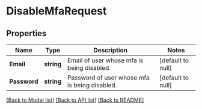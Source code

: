 # DisableMfaRequest

## Properties
Name | Type | Description | Notes
------------ | ------------- | ------------- | -------------
**Email** | **string** | Email of user whose mfa is being disabled. | [default to null]
**Password** | **string** | Password of user whose mfa is being disabled. | [default to null]

[[Back to Model list]](../README.md#documentation-for-models) [[Back to API list]](../README.md#documentation-for-api-endpoints) [[Back to README]](../README.md)


